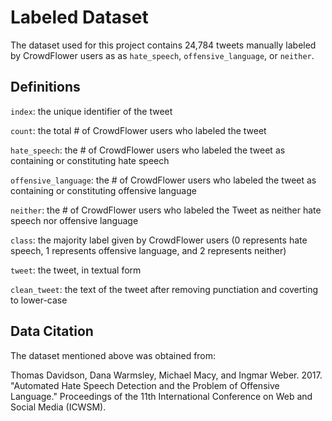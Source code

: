 # Labeled Dataset
The dataset used for this project contains 24,784 tweets manually labeled by CrowdFlower users as  as `hate_speech`, `offensive_language`, or `neither`.

## Definitions
`index`: the unique identifier of the tweet

`count`: the total # of CrowdFlower users who labeled the tweet 

`hate_speech`: the # of CrowdFlower users who labeled the tweet as containing or constituting hate speech

`offensive_language`: the # of CrowdFlower users who labeled the tweet as containing or constituting offensive language 

`neither`: the # of CrowdFlower users who labeled the Tweet as neither hate speech nor offensive language

`class`: the majority label given by CrowdFlower users (0 represents hate speech, 1 represents offensive language, and 2 represents neither)

`tweet`: the tweet, in textual form 

`clean_tweet`: the text of the tweet after removing punctiation and coverting to lower-case

## Data Citation
The dataset mentioned above was obtained from:

Thomas Davidson, Dana Warmsley, Michael Macy, and Ingmar Weber. 2017. "Automated Hate Speech Detection and the Problem of Offensive Language." Proceedings of the 11th International Conference on Web and Social Media (ICWSM). 
